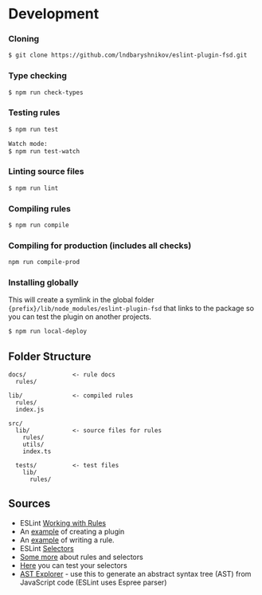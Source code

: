 # Development

### Cloning

```bash
$ git clone https://github.com/lndbaryshnikov/eslint-plugin-fsd.git
```

### Type checking

```bash
$ npm run check-types
```

### Testing rules

```bash
$ npm run test

Watch mode:
$ npm run test-watch
```

### Linting source files

```bash
$ npm run lint
```

### Compiling rules

```bash
$ npm run compile
```

### Compiling for production (includes all checks)

```bash
npm run compile-prod
```

### Installing globally

This will create a symlink in the global folder `{prefix}/lib/node_modules/eslint-plugin-fsd` that links to the package so you can test the plugin on another projects.

```bash
$ npm run local-deploy
```

## Folder Structure

```
docs/             <- rule docs
  rules/

lib/              <- compiled rules
  rules/
  index.js

src/
  lib/            <- source files for rules
    rules/
    utils/
    index.ts

  tests/          <- test files
    lib/
      rules/
```

## Sources

- ESLint [Working with Rules](https://eslint.org/docs/developer-guide/working-with-rules)
- An [example](https://medium.com/@bjrnt/creating-an-eslint-plugin-87f1cb42767f) of creating a plugin
- An [example](https://slonoed.net/ru/custom-eslint-rule/) of writing a rule.
- ESLint [Selectors](https://eslint.org/docs/developer-guide/selectors)
- [Some more](https://github.com/Quramy/eslint-plugin-tutorial/blob/master/guide/20_dive_into_ast/README.md) about rules and selectors
- [Here](https://github.com/estools/esquery) you can test your selectors
- [AST Explorer](https://astexplorer.net/) - use this to generate an abstract syntax tree (AST) from JavaScript code (ESLint uses Espree parser)
